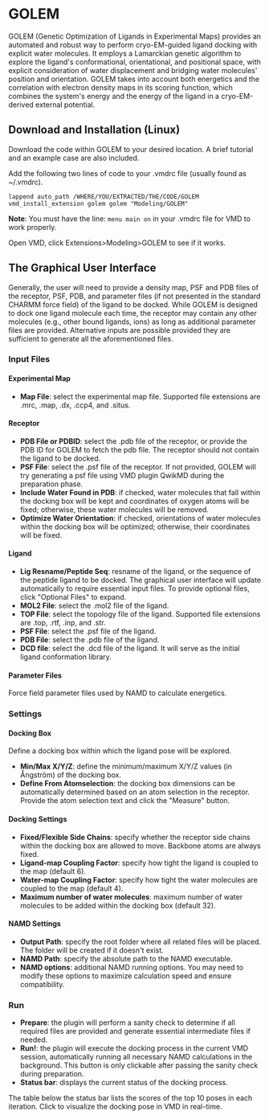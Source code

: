 # GOLEM
GOLEM (Genetic Optimization of Ligands in Experimental Maps) provides an automated and robust way to perform cryo-EM-guided ligand docking with explicit water molecules. It employs a Lamarckian genetic algorithm to explore the ligand's conformational, orientational, and positional space, with explicit consideration of water displacement and bridging water molecules' position and orientation. GOLEM takes into account both energetics and the correlation with electron density maps in its scoring function, which combines the system's energy and the energy of the ligand in a cryo-EM-derived external potential.

## Download and Installation (Linux)
Download the code within GOLEM to your desired location. A brief tutorial and an example case are also included.

Add the following two lines of code to your .vmdrc file (usually found as ~/.vmdrc).
```
lappend auto_path /WHERE/YOU/EXTRACTED/THE/CODE/GOLEM
vmd_install_extension golem golem "Modeling/GOLEM"
```

**Note**: You must have the line: `menu main on` in your .vmdrc file for VMD to work properly.

Open VMD, click Extensions>Modeling>GOLEM to see if it works.

## The Graphical User Interface
Generally, the user will need to provide a density map, PSF and PDB files of the receptor, PSF, PDB, and parameter files (if not presented in the standard CHARMM force field) of the ligand to be docked. While GOLEM is designed to dock one ligand molecule each time, the receptor may contain any other molecules (e.g., other bound ligands, ions) as long as additional parameter files are provided. Alternative inputs are possible provided they are sufficient to generate all the aforementioned files.

### Input Files

#### Experimental Map
- **Map File**: select the experimental map file. Supported file extensions are .mrc, .map, .dx, .ccp4, and .situs.

#### Receptor
- **PDB File or PDBID**: select the .pdb file of the receptor, or provide the PDB ID for GOLEM to fetch the pdb file. The receptor should not contain the ligand to be docked.
- **PSF File**: select the .psf file of the receptor. If not provided, GOLEM will try generating a psf file using VMD plugin QwikMD during the preparation phase.
- **Include Water Found in PDB**: if checked, water molecules that fall within the docking box will be kept and coordinates of oxygen atoms will be fixed; otherwise, these water molecules will be removed.
- **Optimize Water Orientation**: if checked, orientations of water molecules within the docking box will be optimized; otherwise, their coordinates will be fixed.

#### Ligand
<!-- - **Ligand type**: choose between "Small-molecule Ligand" and "Peptide Ligand". The graphical user interface will update accordingly.-->
- **Lig Resname/Peptide Seq**: resname of the ligand, or the sequence of the peptide ligand to be docked. The graphical user interface will update automatically to require essential input files. To provide optional files, click "Optional Files" to expand.
- **MOL2 File**: select the .mol2 file of the ligand.
- **TOP File**: select the topology file of the ligand. Supported file extensions are .top, .rtf, .inp, and .str.
- **PSF File**: select the .psf file of the ligand.
- **PDB File**: select the .pdb file of the ligand.
- **DCD file**: select the .dcd file of the ligand. It will serve as the initial ligand conformation library.

#### Parameter Files
Force field parameter files used by NAMD to calculate energetics.

### Settings

#### Docking Box
Define a docking box within which the ligand pose will be explored.
- **Min/Max X/Y/Z**: define the minimum/maximum X/Y/Z values (in Ångström) of the docking box.
- **Define From Atomselection**: the docking box dimensions can be automatically determined based on an atom selection in the receptor. Provide the atom selection text and click the "Measure" button.

#### Docking Settings
- **Fixed/Flexible Side Chains**: specify whether the receptor side chains within the docking box are allowed to move. Backbone atoms are always fixed.
- **Ligand-map Coupling Factor**: specify how tight the ligand is coupled to the map (default 6).
- **Water-map Coupling Factor**: specify how tight the water molecules are coupled to the map (default 4).
- **Maximum number of water molecules**: maximum number of water molecules to be added within the docking box (default 32).

#### NAMD Settings
- **Output Path**: specify the root folder where all related files will be placed. The folder will be created if it doesn't exist.
- **NAMD Path**: specify the absolute path to the NAMD executable.
- **NAMD options**: additional NAMD running options. You may need to modify these options to maximize calculation speed and ensure compatibility.

### Run
- **Prepare**: the plugin will perform a sanity check to determine if all required files are provided and generate essential intermediate files if needed.
- **Run!**: the plugin will execute the docking process in the current VMD session, automatically running all necessary NAMD calculations in the background. This button is only clickable after passing the sanity check during preparation.
- **Status bar**: displays the current status of the docking process.

The table below the status bar lists the scores of the top 10 poses in each iteration. Click to visualize the docking pose in VMD in real-time.
